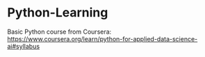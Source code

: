 # Python-Learning

Basic Python course from Coursera: https://www.coursera.org/learn/python-for-applied-data-science-ai#syllabus

